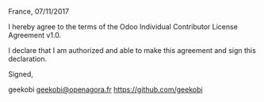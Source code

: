 France, 07/11/2017

I hereby agree to the terms of the Odoo Individual Contributor License
Agreement v1.0.

I declare that I am authorized and able to make this agreement and sign this
declaration.

Signed,

geekobi geekobi@openagora.fr https://github.com/geekobi
